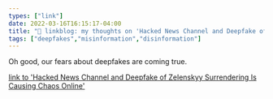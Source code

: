 ```yaml
---
types: ["link"]
date: 2022-03-16T16:15:17-04:00
title: "🔗 linkblog: my thoughts on 'Hacked News Channel and Deepfake of Zelenskyy Surrendering Is Causing Chaos Online'"
tags: ["deepfakes","misinformation","disinformation"]
---
```

Oh good, our fears about deepfakes are coming true.
 
[link to 'Hacked News Channel and Deepfake of Zelenskyy Surrendering Is Causing Chaos Online'](https://www.vice.com/en/article/93bmda/hacked-news-channel-and-deepfake-of-zelenskyy-surrendering-is-causing-chaos-online)
